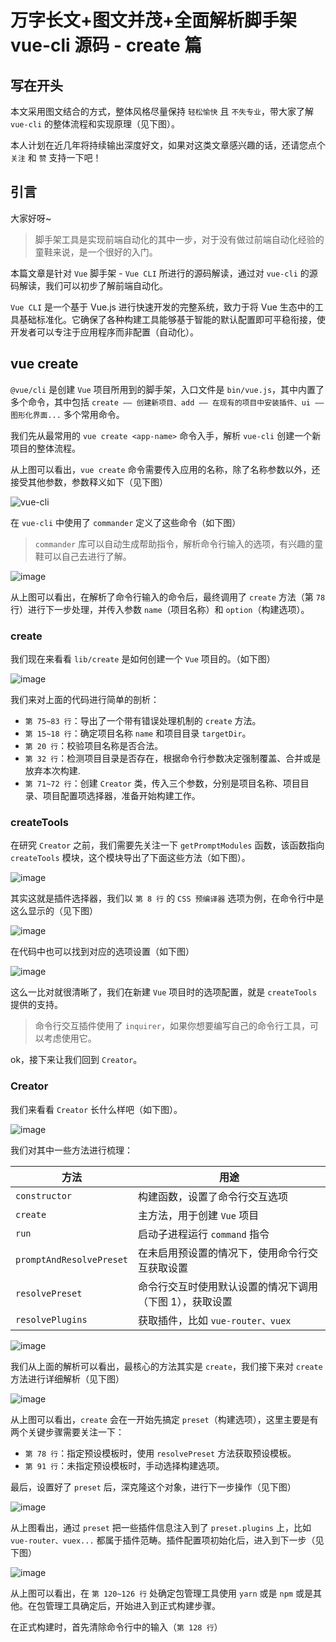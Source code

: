 # 万字长文+图文并茂+全面解析脚手架 vue-cli 源码 - create 篇

## 写在开头

本文采用图文结合的方式，整体风格尽量保持 `轻松愉快` 且 `不失专业`，带大家了解 `vue-cli` 的整体流程和实现原理（见下图）。

本人计划在近几年将持续输出深度好文，如果对这类文章感兴趣的话，还请您点个 `关注` 和 `赞` 支持一下吧！

## 引言

大家好呀~

> 脚手架工具是实现前端自动化的其中一步，对于没有做过前端自动化经验的童鞋来说，是一个很好的入门。

本篇文章是针对 `Vue` 脚手架 - `Vue CLI` 所进行的源码解读，通过对 `vue-cli` 的源码解读，我们可以初步了解前端自动化。

`Vue CLI` 是一个基于 Vue.js 进行快速开发的完整系统，致力于将 Vue 生态中的工具基础标准化。它确保了各种构建工具能够基于智能的默认配置即可平稳衔接，使开发者可以专注于应用程序而非配置（自动化）。

## vue create <app-name>

`@vue/cli` 是创建 `Vue` 项目所用到的脚手架，入口文件是 `bin/vue.js`，其中内置了多个命令，其中包括 `create —— 创建新项目、add —— 在现有的项目中安装插件、ui —— 图形化界面...` 多个常用命令。

我们先从最常用的 `vue create <app-name>` 命令入手，解析 `vue-cli` 创建一个新项目的整体流程。

从上图可以看出，`vue create` 命令需要传入应用的名称，除了名称参数以外，还接受其他参数，参数释义如下（见下图）

![vue-cli](http://shadows-mall.oss-cn-shenzhen.aliyuncs.com/images/assets/vue-cli/2.png)

在 `vue-cli` 中使用了 `commander` 定义了这些命令（如下图）

> `commander` 库可以自动生成帮助指令，解析命令行输入的选项，有兴趣的童鞋可以自己去进行了解。

![image](http://shadows-mall.oss-cn-shenzhen.aliyuncs.com/images/assets/vue-cli/5.png)

从上图可以看出，在解析了命令行输入的命令后，最终调用了 `create` 方法（第 `78` 行）进行下一步处理，并传入参数 `name`（项目名称）和 `option`（构建选项）。

### create

我们现在来看看 `lib/create` 是如何创建一个 `Vue` 项目的。（如下图）

![image](http://shadows-mall.oss-cn-shenzhen.aliyuncs.com/images/assets/vue-cli/6.png)

我们来对上面的代码进行简单的剖析：

- `第 75~83 行`：导出了一个带有错误处理机制的 `create` 方法。
- `第 15~18 行`：确定项目名称 `name` 和项目目录 `targetDir`。
- `第 20 行`：校验项目名称是否合法。
- `第 32 行`：检测项目目录是否存在，根据命令行参数决定强制覆盖、合并或是放弃本次构建.
- `第 71~72 行`：创建 `Creator` 类，传入三个参数，分别是项目名称、项目目录、项目配置项选择器，准备开始构建工作。

### createTools

在研究 `Creator` 之前，我们需要先关注一下 `getPromptModules` 函数，该函数指向 `createTools` 模块，这个模块导出了下面这些方法（如下图）。

![image](http://shadows-mall.oss-cn-shenzhen.aliyuncs.com/images/assets/vue-cli/7.png)

其实这就是插件选择器，我们以 `第 8 行` 的 `CSS 预编译器` 选项为例，在命令行中是这么显示的（见下图）

![image](http://shadows-mall.oss-cn-shenzhen.aliyuncs.com/images/assets/vue-cli/8.png)

在代码中也可以找到对应的选项设置（如下图）

![image](http://shadows-mall.oss-cn-shenzhen.aliyuncs.com/images/assets/vue-cli/9.png)

这么一比对就很清晰了，我们在新建 `Vue` 项目时的选项配置，就是 `createTools` 提供的支持。

> 命令行交互插件使用了 `inquirer`，如果你想要编写自己的命令行工具，可以考虑使用它。

ok，接下来让我们回到 `Creator`。

### Creator

我们来看看 `Creator` 长什么样吧（如下图）。

![image](http://shadows-mall.oss-cn-shenzhen.aliyuncs.com/images/assets/vue-cli/10.png)

我们对其中一些方法进行梳理：

| 方法                     | 用途                                           |
| ------------------------ | ---------------------------------------------- |
| `constructor`            | 构建函数，设置了命令行交互选项                 |
| `create`                 | 主方法，用于创建 `Vue` 项目                    |
| `run`                    | 启动子进程运行 `command` 指令                  |
| `promptAndResolvePreset` | 在未启用预设置的情况下，使用命令行交互获取设置 |
| `resolvePreset` | 命令行交互时使用默认设置的情况下调用（下图 1），获取设置 |
| `resolvePlugins` | 获取插件，比如 `vue-router、vuex` |

![image](http://shadows-mall.oss-cn-shenzhen.aliyuncs.com/images/assets/vue-cli/12.png)

我们从上面的解析可以看出，最核心的方法其实是 `create`，我们接下来对 `create` 方法进行详细解析（见下图）

![image](http://shadows-mall.oss-cn-shenzhen.aliyuncs.com/images/assets/vue-cli/13.png)

从上图可以看出，`create` 会在一开始先搞定 `preset`（构建选项），这里主要是有两个关键步骤需要关注一下：

  - `第 78 行`：指定预设模板时，使用 `resolvePreset` 方法获取预设模板。
  - `第 91 行`：未指定预设模板时，手动选择构建选项。

最后，设置好了 `preset` 后，深克隆这个对象，进行下一步操作（见下图）

![image](http://shadows-mall.oss-cn-shenzhen.aliyuncs.com/images/assets/vue-cli/14.png)

从上图看出，通过 `preset` 把一些插件信息注入到了 `preset.plugins` 上，比如 `vue-router、vuex...` 都属于插件范畴。插件配置项初始化后，进入到下一步（见下图）

![image](http://shadows-mall.oss-cn-shenzhen.aliyuncs.com/images/assets/vue-cli/15.png)

从上图可以看出，在 `第 120~126 行` 处确定包管理工具使用 `yarn` 或是 `npm` 或是其他。在包管理工具确定后，开始进入到正式构建步骤。

在正式构建时，首先清除命令行中的输入（`第 128 行`）